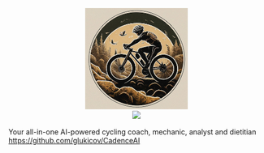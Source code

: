<p align="center">
<img src="theme/assets/image.png" height="200">
<br>
<img src="https://img.shields.io/badge/Python-FFD43B?style=for-the-badge&logo=python&logoColor=blue">
</p>

Your all-in-one AI-powered cycling coach, mechanic, analyst and dietitian https://github.com/glukicov/CadenceAI
